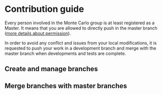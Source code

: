 # Contribution guide

Every person involved in the Monte Carlo group is at least registered as a Master.
It means that you are allowed to directly push in the master branch ([more details about permission](https://gitlab.in2p3.fr/help/permissions/permissions "more details about permission")).

In order to avoid any conflict and issues from your local modifications, it is requested to push your work in a development branch and merge with the master branch when developments and tests are complete.

## Create and manage branches

## Merge branches with master branches


